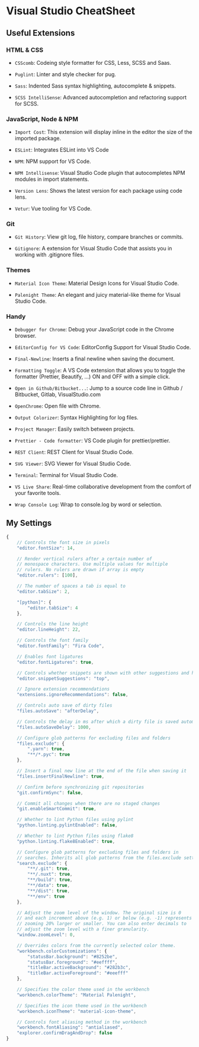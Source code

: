 # Visual Studio CheatSheet

## Useful Extensions

### HTML & CSS

- `CSScomb`: Codeing style formatter for CSS, Less, SCSS and Saas.

- `Puglint`: Linter and style checker for pug.

- `Sass`: Indented Sass syntax highlighting, autocomplete & snippets.

- `SCSS IntelliSense`: Advanced autocompletion and refactoring support for SCSS.

### JavaScript, Node & NPM

- `Import Cost`: This extension will display inline in the editor the size of the imported package.

- `ESLint`: Integrates ESLint into VS Code

- `NPM`: NPM support for VS Code.

- `NPM Intellisense`: Visual Studio Code plugin that autocompletes NPM modules in import statements.

- `Version Lens`: Shows the latest version for each package using code lens.

- `Vetur`: Vue tooling for VS Code.

### Git

- `Git History`: View git log, file history, compare branches or commits.

- `Gitignore`: A extension for Visual Studio Code that assists you in working with .gitignore files.

### Themes

- `Material Icon Theme`: Material Design Icons for Visual Studio Code.

- `Palenight Theme`: An elegant and juicy material-like theme for Visual Studio Code.

### Handy

- `Debugger for Chrome`: Debug your JavaScript code in the Chrome browser.

- `EditorConfig for VS Code`: EditorConfig Support for Visual Studio Code.

- `Final-Newline`: Inserts a final newline when saving the document.

- `Formatting Toggle`: A VS Code extension that allows you to toggle the formatter (Prettier, Beautify, …) ON and OFF with a simple click.

- `Open in Github/Bitbucket...`: Jump to a source code line in Github / Bitbucket, Gitlab, VisualStudio.com

- `OpenChrome`: Open file with Chrome.

- `Output Colorizer`: Syntax Highlighting for log files.

- `Project Manager`: Easily switch between projects.

- `Prettier - Code formatter`: VS Code plugin for prettier/prettier.

- `REST Client`: REST Client for Visual Studio Code.

- `SVG Viewer`: SVG Viewer for Visual Studio Code.

- `Terminal`: Terminal for Visual Studio Code.

- `VS Live Share`: Real-time collaborative development from the comfort of your favorite tools.

- `Wrap Console Log`: Wrap to console.log by word or selection.

## My Settings

```javascript
{
    // Controls the font size in pixels
    "editor.fontSize": 14,

    // Render vertical rulers after a certain number of
    // monospace characters. Use multiple values for multiple
    // rulers. No rulers are drawn if array is empty
    "editor.rulers": [100],

    // The number of spaces a tab is equal to
    "editor.tabSize": 2,

    "[python]": {
        "editor.tabSize": 4
    },

    // Controls the line height
    "editor.lineHeight": 22,

    // Controls the font family
    "editor.fontFamily": "Fira Code",

    // Enables font ligatures
    "editor.fontLigatures": true,

    // Controls whether snippets are shown with other suggestions and how they are sorted.
    "editor.snippetSuggestions": "top",

    // Ignore extension recommendations
    "extensions.ignoreRecommendations": false,

    // Controls auto save of dirty files
    "files.autoSave": "afterDelay",

    // Controls the delay in ms after which a dirty file is saved automatically
    "files.autoSaveDelay": 1000,

    // Configure glob patterns for excluding files and folders
    "files.exclude": {
        ".yarn": true,
        "**/*.pyc": true
    },

    // Insert a final new line at the end of the file when saving it
    "files.insertFinalNewline": true,

    // Confirm before synchronizing git repositories
    "git.confirmSync": false,

    // Commit all changes when there are no staged changes
    "git.enableSmartCommit": true,

    // Whether to lint Python files using pylint
    "python.linting.pylintEnabled": false,

    // Whether to lint Python files using flake8
    "python.linting.flake8Enabled": true,

    // Configure glob patterns for excluding files and folders in
    // searches. Inherits all glob patterns from the files.exclude setting.
    "search.exclude": {
        "**/.git": true,
        "**/.nuxt": true,
        "**/build": true,
        "**/data": true,
        "**/dist": true,
        "**/env": true
    },

    // Adjust the zoom level of the window. The original size is 0
    // and each increment above (e.g. 1) or below (e.g. -1) represents
    // zooming 20% larger or smaller. You can also enter decimals to
    // adjust the zoom level with a finer granularity.
    "window.zoomLevel": 0,

    // Overrides colors from the currently selected color theme.
    "workbench.colorCustomizations": {
        "statusBar.background": "#8252be",
        "statusBar.foreground": "#eeffff",
        "titleBar.activeBackground": "#282b3c",
        "titleBar.activeForeground": "#eeefff"
    },

    // Specifies the color theme used in the workbench
    "workbench.colorTheme": "Material Palenight",

    // Specifies the icon theme used in the workbench
    "workbench.iconTheme": "material-icon-theme",

    // Controls font aliasing method in the workbench
    "workbench.fontAliasing": "antialiased",
    "explorer.confirmDragAndDrop": false
}
```
